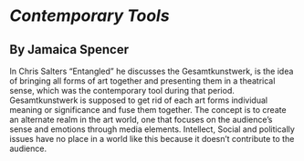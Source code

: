 # *Contemporary Tools*

## By Jamaica Spencer

In Chris Salters “Entangled” he discusses the Gesamtkunstwerk, is the idea of bringing all forms of art together and presenting them in a theatrical sense, which was the contemporary tool during that period. Gesamtkunstwerk is supposed to get rid of each art forms individual meaning or significance and fuse them together. The concept is to create an alternate realm in the art world, one that focuses on the audience’s sense and emotions through media elements. Intellect, Social and politically issues have no place in a world like this because it doesn’t contribute to the audience.
